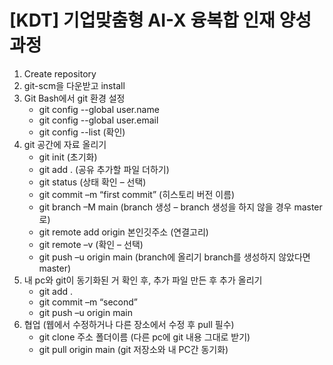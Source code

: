 # [KDT] 기업맞춤형 AI-X 융복합 인재 양성 과정

1. Create repository
2. git-scm을 다운받고 install
3. Git Bash에서 git 환경 설정
   - git config --global user.name
   - git config --global user.email
   - git config --list (확인)
4. git 공간에 자료 올리기
   - git init (초기화)
   - git add . (공유 추가할 파일 더하기)
   - git status (상태 확인 – 선택)
   - git commit –m “first commit” (히스토리 버전 이름)
   - git branch –M main (branch 생성 – branch 생성을 하지 않을 경우 master로)
   - git remote add origin 본인깃주소 (연결고리)
   - git remote –v (확인 – 선택)
   - git push –u origin main (branch에 올리기 branch를 생성하지 않았다면 master)
5. 내 pc와 git이 동기화된 거 확인 후, 추가 파일 만든 후 추가 올리기
   - git add .
   - git commit –m “second”
   - git push –u origin main
6. 협업 (웹에서 수정하거나 다른 장소에서 수정 후 pull 필수)
   - git clone 주소 폴더이름 (다른 pc에 git 내용 그대로 받기)
   - git pull origin main (git 저장소와 내 PC간 동기화)
